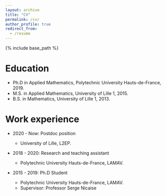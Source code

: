 ```yaml
---
layout: archive
title: "CV"
permalink: /cv/
author_profile: true
redirect_from:
  - /resume
---
```


{% include base_path %}


Education
======

* Ph.D in Applied Mathematics, Polytechnic University Hauts-de-France, 2019.
* M.S. in Applied Mathematics, University of Lille 1, 2015.
* B.S. in Mathematics, University of Lille 1, 2013.

Work experience
======
* 2020 - Now: Postdoc position
  * University of Lille, L2EP.
* 2018 - 2020:  Research and teaching assistant
  * Polytechnic University Hauts-de-France, LAMAV.

* 2015 - 2019: Ph.D Student 
  * Polytechnic University Hauts-de-France, LAMAV.
  * Supervisor: Professor Serge Nicaise
  

